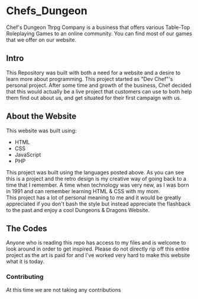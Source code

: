 # Chefs_Dungeon
Chef's Dungeon Ttrpg Company is a business that offers various Table-Top Roleplaying Games to an online community. You can find most of our games that we offer on our website.

## Intro

This Repository was built with both a need for a website and a desire to learn more about programming. This project started as "Dev Chef"'s personal project. After some time and growth of the business, Chef decided that this would actually be a live project that customers can use to both help them find out about us, and get situated for their first campaign with us.

## About the Website

This website was built using:
<ul>
<li>HTML</li>
<li>CSS</li>
<li>JavaScript</li>
<li>PHP</li>
</ul>

This project was built using the languages posted above. As you can see this is a project and the retro design is my creative way of going back to a time that I remember. A time when technology was very new, as I was born in 1991 and can remember learning HTML & CSS with my mom.<br>
This project has a lot of personal meaning to me and it would be greatly appreciated if you don't bash the style but instead appreciate the flashback to the past and enjoy a cool Dungeons & Dragons Website.

## The Codes

Anyone who is reading this repo has access to my files and is welcome to look around in order to get inspired. Please do not directly rip off this entire project as the art is paid for and I've worked very hard to make this website what it is today.

### Contributing

At this time we are not taking any contributions
